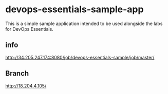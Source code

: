 # devops-essentials-sample-app

This is a simple sample application intended to be used alongside the labs for DevOps Essentials.

## info 

<http://34.205.247.174:8080/job/devops-essentials-sample/job/master/>

## Branch 
http://18.204.4.105/


